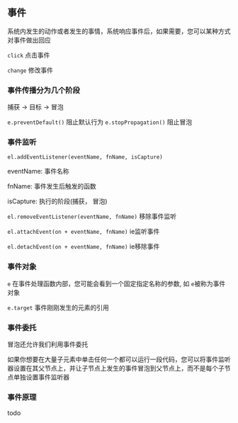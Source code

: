## 事件

系统内发生的动作或者发生的事情，系统响应事件后，如果需要，您可以某种方式对事件做出回应

`click` 点击事件

`change` 修改事件

### 事件传播分为几个阶段

捕获 -> 目标 -> 冒泡

`e.preventDefault()` 阻止默认行为
`e.stopPropagation()` 阻止冒泡

### 事件监听

`el.addEventListener(eventName, fnName, isCapture)` 

eventName: 事件名称

fnName: 事件发生后触发的函数

isCapture: 执行的阶段(捕获， 冒泡)

`el.removeEventListener(eventName, fnName)` 移除事件监听

`el.attachEvent(on + eventName, fnName)` ie监听事件

`el.detachEvent(on + eventName, fnName)` ie移除事件

### 事件对象

`e` 在事件处理函数内部，您可能会看到一个固定指定名称的参数, 如 `e`被称为事件对象

`e.target` 事件刚刚发生的元素的引用

### 事件委托

冒泡还允许我们利用事件委托

如果你想要在大量子元素中单击任何一个都可以运行一段代码，您可以将事件监听器设置在其父节点上，并让子节点上发生的事件冒泡到父节点上，而不是每个子节点单独设置事件监听器

### 事件原理

todo
